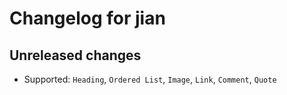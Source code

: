 # Changelog for jian

## Unreleased changes

- Supported: `Heading`, `Ordered List`, `Image`, `Link`, `Comment`, `Quote`
